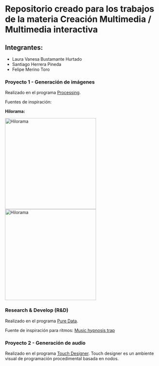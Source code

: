 # Repositorio creado para los trabajos de la materia Creación Multimedia / Multimedia interactiva

## Integrantes:

* Laura Vanesa Bustamante Hurtado
* Santiago Herrera Pineda
* Felipe Merino Toro

### Proyecto 1 - Generación de imágenes
Realizado en el programa [Processing](https://processing.org).

Fuentes de inspiración:

**Hilorama:**

<img src="https://images.squarespace-cdn.com/content/v1/5744808e27d4bd89642b72f4/1588110774300-7FLNGNLLUQ14X6TM9E7A/stringart12.png?format=750w" alt="Hilorama" width="300" height="300"> <img src="https://i.pinimg.com/originals/54/7b/2f/547b2f9975e9b7606605a3f300511b4f.jpg" alt="Hilorama" width="300" height="300">



### Research & Develop (R&D)
Realizado en el programa [Pure Data](https://puredata.info).

Fuente de inspiración para ritmos:
[Music hypnosis trap](https://www.instagram.com/reel/CognSFZNydY/)

### Proyecto 2 - Generación de audio
Realizado en el programa [Touch Designer](https://derivative.ca). Touch designer es un ambiente visual de programación procedimental basada en nodos.